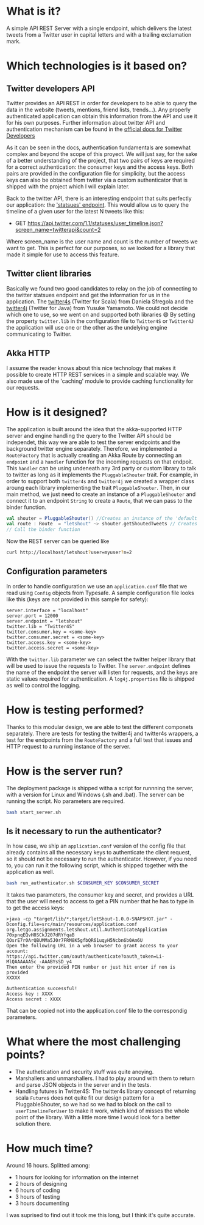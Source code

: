 # What is it?

A simple API REST Server with a single endpoint, which delivers the latest tweets from a Twitter user in capital letters and with a trailing exclamation mark.

# Which technologies is it based on?

## Twitter developers API

Twitter provides an API REST in order for developers to be able to query the data in the website (tweets, mentions, friend lists, trends...). Any properly authenticated application can obtain this information from the API and use it for his own purposes. Further information about twitter API and authentication mechanism can be found in the [official docs for Twitter Developers](https://developer.twitter.com/en/docs)

As it can be seen in the docs, authentication fundamentals are somewhat complex and beyond the scope of this proyect. We will just say, for the sake of a better understanding of the project, that two pairs of keys are required for a correct authentication: the consumer keys and the access keys. Both pairs are provided in the configuration file for simplicity, but the access keys can also be obtained from twitter via a custom authenticator that is shipped with the project which I will explain later.

Back to the twitter API, there is an interesting endpoint that suits perfectly our application: the ['statsues' endpoint](https://developer.twitter.com/en/docs/tweets/timelines/api-reference/get-statuses-user_timeline.html). This would allow us to query the timeline of a given user for the latest N tweets like this:

* GET https://api.twitter.com/1.1/statuses/user_timeline.json?screen_name=twitterapi&count=2

Where screen_name is the user name and count is the number of tweets we want to get. This is perfect for our purposes, so we looked for a library that made it simple for use to access this feature.

## Twitter client libraries

Basically we found two good candidates to relay on the job of connecting to the twitter statsues endpoint and get the information for us in the application. The [twitter4s](https://github.com/DanielaSfregola/twitter4s) (Twitter for Scala) from Daniela Sfregola and the [twitter4j](https://github.com/yusuke/twitter4j) (Twitter for Java) from Yusuke Yamamoto. We could not decide which one to use, so we went on and supported both libraries :smile: By setting the property `twitter.lib` in the configuration file to `Twitter4S` or `Twitter4J` the application will use one or the other as the undelying engine communicating to Twitter.

## Akka HTTP

I assume the reader knows about this nice technology that makes it possible to create HTTP REST services in a simple and scalable way. We also made use of the 'caching' module to provide caching functionality for our requests.

# How is it designed?

The application is built around the idea that the akka-supported HTTP server and engine handling the query to the Twitter API should be independet, this way we are able to test the server endpoints and the background twitter engine separately. Therefore, we implemented a `RouteFactory` that is actually creating an Akka Route by connecting an `endpoint` and a `handler` function for the incoming requests on that endpoit. This `handler` can be using undeneath any 3rd party or custom library to talk to twitter as long as it implements the `PluggableShouter` trait. For example, in order to support both `twitter4s` and `twitter4j` we created a wrapper class aroung each library implementing the trait `PluggableShouter`. Then, in our main method, we just need to create an instance of a `PluggableShouter` and connect it to an endpoint `String` to create a `Route`, that we can pass to the binder function.

```scala
val shouter = PluggableShouter() //Creates an instance of the 'default' pluggable shouter
val route : Route  = "letshout" ~> shouter.getShoutedTweets // Creates an Akka Route by connecting a String to a pluggable shouter
// Call the binder function
```

Now the REST server can be queried like

```bash
curl http://localhost/letshout?user=myuser?n=2
```

## Configuration parameters

In order to handle configuration we use an `application.conf` file that we read using `Config` objects from Typesafe. A sample configuration file looks like this (keys are not provided in this sample for safety):

```properties
server.interface = "localhost"
server.port = 12000
server.endpoint = "letshout"
twitter.lib = "Twitter4S"
twitter.consumer.key = <some-key>
twitter.consumer.secret = <some-key>
twitter.access.key = <some-key>
twitter.access.secret = <some-key>
```

With the `twitter.lib` parameter we can select the twitter helper library that will be used to issue the requests to Twitter. The `server.endpoint` defines the name of the endpoint the server will listen for requests, and the keys are static values required for authentication.
A `log4j.properties` file is shipped as well to control the logging.

# How is testing performed?

Thanks to this modular design, we are able to test the different componets separately. There are tests for testing the twitter4j and twitter4s wrappers, a test for the endpoints from the `RouteFactory` and a full test that issues and HTTP request to a running instance of the server.

# How is the server run?

The deployment package is shipped witha a script for runnning the server, with a version for Linux and Windows (.sh and .bat). The server can be running the script. No parameters are required.

```bash
bash start_server.sh
```

## Is it necessary to run the authenticator?

In how case, we ship an `application.conf` version of the config file that already contains all the necessary keys to authenticate the client request, so it should not be necessary to run the authenticator. However, if you need to, you can run it the following script, which is shipped together with the application as well.

```bash
bash run_authenticator.sh $CONSUMER_KEY $CONSUMER_SECRET
```

It takes two parameters, the consumer key and secret, and provides a URL that the user will need to access to get a PIN number that he has to type in to get the access keys:

```console
>java -cp "target/lib/*;target/letShout-1.0.0-SNAPSHOT.jar" -Dconfig.file=src/main/resources/application.conf  org.letgo.assignments.letshout.util.AuthenticateApplication 70xpnqEQvH8SCkJ207dRYfqaB QOsrE7r0ArQBUMMa5J0r7FRM8K5gfbQR61uqyH5Ncbn6b0Am6U
Open the following URL in a web browser to grant access to your account:
https://api.twitter.com/oauth/authenticate?oauth_token=Li-MlQAAAAAA5c_-AAABYsSD_y4
Then enter the provided PIN number or just hit enter if non is provided
XXXXX

Authentication successful!
Access key : XXXX
Access secret : XXXX
```

That can be copied not into the application.conf file to the correspondig parameters.

# What where the most challenging points?
* The authetication and security stuff was quite anoying.
* Marshallers and unmarshallers. I had to play around with them to return and parse JSON objects in the server and in the tests.
* Handling futures in Twitter4S: The twitter4s library concept of returning scala `Future`s does not quite fit our design pattern for a PluggableShouter, so we had so we had to block on the call to `userTimelineForUser` to make it work, which kind of misses the whole point of the library. With a little more time I would look for a better solution there.

# How much time?

Around 16 hours. Splitted among:
* 1 hours for looking for information on the internet
* 2 hours of designing
* 6 hours of coding
* 3 hours of testing
* 3 hours documenting

I was suprised to find out it took me this long, but I think it's quite accurate.